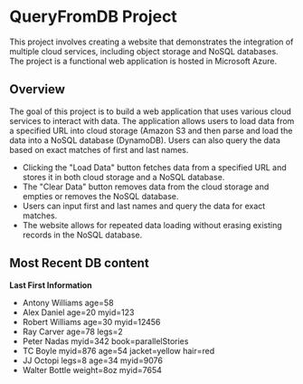 # QueryFromDB Project

This project involves creating a website that demonstrates the integration of multiple cloud services, including object storage and NoSQL databases. The project is a functional web application is hosted in Microsoft Azure.

## Overview

The goal of this project is to build a web application that uses various cloud services to interact with data. The application allows users to load data from a specified URL into cloud storage (Amazon S3 and then parse and load the data into a NoSQL database (DynamoDB). Users can also query the data based on exact matches of first and last names.

- Clicking the "Load Data" button fetches data from a specified URL and stores it in both cloud storage and a NoSQL database.
- The "Clear Data" button removes data from the cloud storage and empties or removes the NoSQL database.
- Users can input first and last names and query the data for exact matches.
- The website allows for repeated data loading without erasing existing records in the NoSQL database.

## Most Recent DB content

**Last First Information**
* Antony Williams age=58
* Alex	Daniel age=20  myid=123
* Robert Williams age=30 myid=12456
* Ray Carver age=78 legs=2
* Peter Nadas myid=342 book=parallelStories
* TC Boyle myid=876 age=54 jacket=yellow hair=red
* JJ Octopi legs=8 age=34 myid=9076
* Walter Bottle weight=8oz myid=7654
